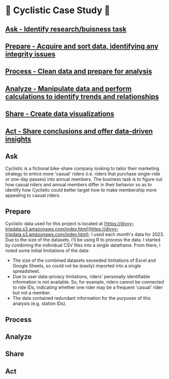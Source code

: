 # 🚴 Cyclistic Case Study 🚴

## [Ask - Identify research/buisness task](https://github.com/griffindeutsch/google_data_analytics_capstone/edit/main/cyclistic_case_study/cyclistic_case_study.md#ask)
## [Prepare - Acquire and sort data, identifying any integrity issues](https://github.com/griffindeutsch/google_data_analytics_capstone/edit/main/cyclistic_case_study/cyclistic_case_study.md#prepare)
## [Process - Clean data and prepare for analysis](https://github.com/griffindeutsch/google_data_analytics_capstone/edit/main/cyclistic_case_study/cyclistic_case_study.md#process)
## [Analyze - Manipulate data and perform calculations to identify trends and relationships](https://github.com/griffindeutsch/google_data_analytics_capstone/edit/main/cyclistic_case_study/cyclistic_case_study.md#analyze)
## [Share -  Create data visualizations](https://github.com/griffindeutsch/google_data_analytics_capstone/edit/main/cyclistic_case_study/cyclistic_case_study.md#share)
## [Act - Share conclusions and offer data-driven insights](https://github.com/griffindeutsch/google_data_analytics_capstone/edit/main/cyclistic_case_study/cyclistic_case_study.md#act)

## Ask
Cyclistic is a fictional bike-share company looking to tailor their marketing strategy to entice more 'casual' riders (i.e. riders that purchase single-ride or one-day passes) into annual members. The business task is to figure out how casual riders and annual members differ in their behavior so as to identify how Cyclistic could better target how to make membership more appealing to casual riders.

## Prepare
Cyclistic data used for this project is located at [https://divvy-tripdata.s3.amazonaws.com/index.html](https://divvy-tripdata.s3.amazonaws.com/index.html). I used each month's data for 2023. Due to the size of the datasets, I'll be using R to process the data. I started by combining the individual CSV files into a single dataframe. From there, I noted some initial limitations of the data:

- The size of the combined datasets exceeded limitations of Excel and Google Sheets, so could not be (easily) imported into a single spreadsheet.
- Due to user data-privacy limitations, riders' personally identifiable information is not available. So, for example, riders cannot be connected to ride IDs, indicating whether one rider may be a frequent 'casual' rider but not a member.
- The data contained redundant information for the purposes of this analysis (e.g. station IDs).

## Process

## Analyze

## Share

## Act











